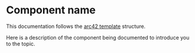 # Component name

This documentation follows the [arc42 template](https://docs.arc42.org/home/) structure.

Here is a description of the component being documented to introduce you to the topic.
